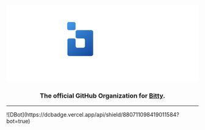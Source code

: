<p align="center">
  <img src="https://github.com/Bitty-cf/.github/blob/main/github-banner.png?raw=true"/>
</p>
<h3 align="center">The official GitHub Organization for <a href="https://bittybot.cf/">Bitty</a>.</h3>
<hr>
![DBot](https://dcbadge.vercel.app/api/shield/880711098419011584?bot=true)

